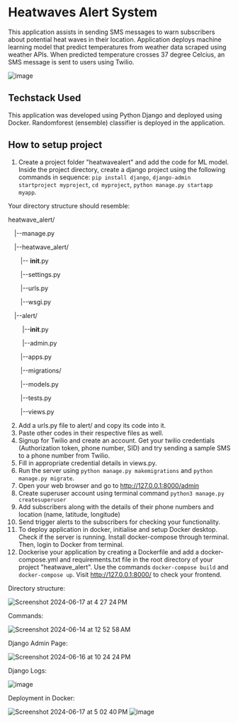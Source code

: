 # Heatwaves Alert System
This application assists in sending SMS messages to warn subscribers about potential heat waves in their location. Application deploys machine learning model that predict temperatures from weather data scraped using weather APIs. When predicted temperature crosses 37 degree Celcius, an SMS message is sent to users using Twilio.

![image](https://github.com/SwethaatGH/heatwavealertsystem/assets/98175379/5ecab6cd-87ac-4704-9179-28a8d422c528)

## Techstack Used
This application was developed using Python Django and deployed using Docker. Randomforest (ensemble) classifier is deployed in the application.

## How to setup project

1. Create a project folder "heatwavealert" and add the code for ML model. Inside the project directory, create a django project using the following commands in sequence: ```pip install django```, ```django-admin startproject myproject```, ```cd myproject```, ```python manage.py startapp myapp```.
   
Your directory structure should resemble:

heatwave_alert/

&emsp;|--manage.py

&emsp;|--heatwave_alert/

&emsp;&emsp;|-- __init__.py
       
&emsp;&emsp;|--settings.py
        
&emsp;&emsp;|--urls.py
        
&emsp;&emsp;|--wsgi.py
        
&emsp;|--alert/
  
&emsp;&emsp; |--__init__.py
       
&emsp;&emsp; |--admin.py
       
&emsp;&emsp;|--apps.py
        
&emsp;&emsp;|--migrations/
        
&emsp;&emsp;|--models.py
        
&emsp;&emsp;|--tests.py
        
&emsp;&emsp;|--views.py

2. Add a urls.py file to alert/ and copy its code into it.
3. Paste other codes in their respective files as well.
4. Signup for Twilio and create an account. Get your twilio credentials (Authorization token, phone number, SID) and try sending a sample SMS to a phone number from Twilio.
5. Fill in appropriate credential details in views.py.
6. Run the server using ```python manage.py makemigrations``` and ```python manage.py migrate```.
7. Open your web browser and go to http://127.0.0.1:8000/admin
8. Create superuser account using terminal command ```python3 manage.py createsuperuser```
9. Add subscribers along with the details of their phone numbers and location (name, latitude, longitude)
11. Send trigger alerts to the subscribers for checking your functionality.
12. To deploy application in docker, initialise and setup Docker desktop. Check if the server is running. Install docker-compose through terminal. Then, login to Docker from terminal.
13. Dockerise your application by creating a Dockerfile and add a docker-compose.yml and requirements.txt file in the root directory of your project "heatwave_alert". Use the commands ```docker-compose build``` and  ```docker-compose up```. Visit http://127.0.0.1:8000/ to check your frontend.

Directory structure:

![Screenshot 2024-06-17 at 4 27 24 PM](https://github.com/SwethaatGH/heatwavealertsystem/assets/98175379/9b13003a-b828-43a2-bb71-269425f185db)

Commands:

![Screenshot 2024-06-14 at 12 52 58 AM](https://github.com/SwethaatGH/heatwavealertsystem/assets/98175379/e1ecd9fa-f16e-4e66-8929-a15791d833af)

Django Admin Page:

![Screenshot 2024-06-16 at 10 24 24 PM](https://github.com/SwethaatGH/heatwavealertsystem/assets/98175379/1e9f001f-e489-4f40-a68e-4c20392742b0)

Django Logs:

![image](https://github.com/SwethaatGH/heatwavealertsystem/assets/98175379/4c8bb5b5-0e69-48b7-9659-3208c8299e8a)


Deployment in Docker:

![Screenshot 2024-06-17 at 5 02 40 PM](https://github.com/SwethaatGH/heatwavealertsystem/assets/98175379/19bace35-a545-45df-9429-e66d6dcb4fdd)
![image](https://github.com/SwethaatGH/heatwavealertsystem/assets/98175379/21e6f05c-84b3-4a9d-96b3-9f555e27340a)


